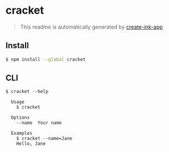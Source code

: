 # cracket

> This readme is automatically generated by [create-ink-app](https://github.com/vadimdemedes/create-ink-app)


## Install

```bash
$ npm install --global cracket
```


## CLI

```
$ cracket --help

  Usage
    $ cracket

  Options
    --name  Your name

  Examples
    $ cracket --name=Jane
    Hello, Jane
```
